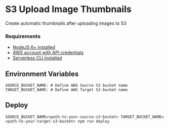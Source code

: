 # S3 Upload Image Thumbnails
Create automatic thumbnails after uploading images to S3

### Requirements

- [NodeJS 6+ installed](https://nodejs.org/en/download/)
- [AWS account with API credentials](https://serverless.com/framework/docs/providers/aws/guide/credentials/)
- [Serverless CLI installed](https://serverless.com/framework/docs/providers/aws/guide/installation#installing-the-serverless-framework)


## Environment Variables
```
SOURCE_BUCKET_NAME: # Define AWS Source S3 bucket name
TARGET_BUCKET_NAME: # Define AWS Target S3 bucket name
```

## Deploy
```
SOURCE_BUCKET_NAME=<path-to-your-source-s3-bucket> TARGET_BUCKET_NAME=<path-to-your-target-s3-bucket> npm run deploy
```







